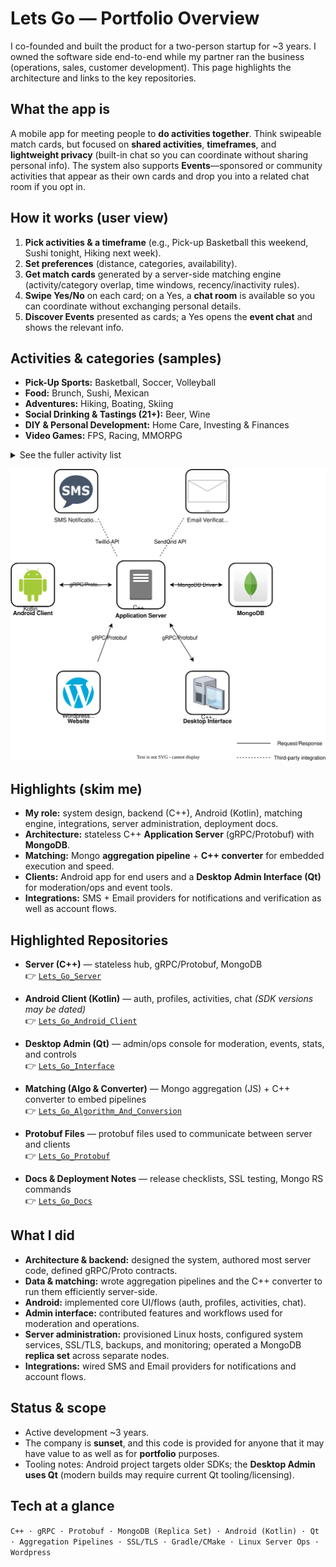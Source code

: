 # Lets Go — Portfolio Overview

I co-founded and built the product for a two-person startup for ~3 years. I owned the software side end-to-end while my partner ran the business (operations, sales, customer development). This page highlights the architecture and links to the key repositories.

## What the app is
A mobile app for meeting people to **do activities together**. Think swipeable match cards, but focused on **shared activities**, **timeframes**, and **lightweight privacy** (built-in chat so you can coordinate without sharing personal info). The system also supports **Events**—sponsored or community activities that appear as their own cards and drop you into a related chat room if you opt in.

## How it works (user view)
1. **Pick activities & a timeframe** (e.g., Pick-up Basketball this weekend, Sushi tonight, Hiking next week).  
2. **Set preferences** (distance, categories, availability).  
3. **Get match cards** generated by a server-side matching engine (activity/category overlap, time windows, recency/inactivity rules).  
4. **Swipe Yes/No** on each card; on a Yes, a **chat room** is available so you can coordinate without exchanging personal details.  
5. **Discover Events** presented as cards; a Yes opens the **event chat** and shows the relevant info.

## Activities & categories (samples)
- **Pick-Up Sports:** Basketball, Soccer, Volleyball  
- **Food:** Brunch, Sushi, Mexican  
- **Adventures:** Hiking, Boating, Skiing  
- **Social Drinking & Tastings (21+):** Beer, Wine  
- **DIY & Personal Development:** Home Care, Investing & Finances  
- **Video Games:** FPS, Racing, MMORPG

<details>
<summary>See the fuller activity list</summary>

- **Pick-Up Sports:** Baseball, Basketball, Football, Golf, Hockey, Pickleball, Soccer, Ultimate Frisbee, Volleyball
- **Working Out:** Crossfit, Cycling, Dance, MMA, Pilates, Running, Swimming, Weight Training, Yoga
- **Food:** American, Brunch, Chinese, Indian, Italian, Mexican, Pho, Sushi, Thai
- **Adventures:** Band Jam Session, Bar Hopping (21+), Boating, Clubbing (21+), Dancing, Hiking, Shopping, Skiing, Snowboarding, Water Activities
- **Social Drinking & Tastings (21+):** Beer, Spirits, Wine
- **Beauty:** Hair, Makeup, Mani Pedi, Skin Care
- **Board Games:** Catan, Checkers, Chess, Dominoes, Dungeons & Dragons, Monopoly, Pictionary, Scrabble
- **Collectable Card Games:** Magic The Gathering, Pokemon, Yu-Gi-Oh!
- **Concerts:** Country, EDM, Hip-Hop, Indie, Jazz, Oldies, Pop, Rap, Rock
- **DIY:** Cars, Home_Care, Refurbish Items, Restore Antiques
- **Movies & TV:** Action_Adventure, Comedy, Drama, Reality TV, Thriller_Suspense
- **Personal Development:** Emotional, Intellectual, Investing & Finances, Relational
- **Play Dates (18+):** Board Games, Crafts, Fun-In-The-Kitchen, Movies, Outings, Park-Day
- **Poker:** 5 Card Draw, 7 Card Stud, Blind Man's Bluff, Omaha Hold'em, Texas Hold 'em
- **Sporting Entertainment:** Baseball, Basketball, Boxing, Football, Golf, Hockey, MMA, Soccer, Tennis
- **Video Games:** Battle Royale, Digital Card Games, FPS, MMORPG, MOBA, Racing, Sports

</details>

<p align="center">
  <img src="LetsGoAppOverview.drawio.svg" alt="Lets Go Architecture" width="900">
</p>

## Highlights (skim me)
- **My role:** system design, backend (C++), Android (Kotlin), matching engine, integrations, server administration, deployment docs.
- **Architecture:** stateless C++ **Application Server** (gRPC/Protobuf) with **MongoDB**.
- **Matching:** Mongo **aggregation pipeline** + **C++ converter** for embedded execution and speed.
- **Clients:** Android app for end users and a **Desktop Admin Interface (Qt)** for moderation/ops and event tools.
- **Integrations:** SMS + Email providers for notifications and verification as well as account flows.

## Highlighted Repositories
- **Server (C++)** — stateless hub, gRPC/Protobuf, MongoDB  
  👉 [`Lets_Go_Server`](https://github.com/lets-go-app-pub/Lets_Go_Server)

- **Android Client (Kotlin)** — auth, profiles, activities, chat *(SDK versions may be dated)*  
  👉 [`Lets_Go_Android_Client`](https://github.com/lets-go-app-pub/Lets_Go_Android_Client)

- **Desktop Admin (Qt)** — admin/ops console for moderation, events, stats, and controls  
  👉 [`Lets_Go_Interface`](https://github.com/lets-go-app-pub/Lets_Go_Interface)

- **Matching (Algo & Converter)** — Mongo aggregation (JS) + C++ converter to embed pipelines  
  👉 [`Lets_Go_Algorithm_And_Conversion`](https://github.com/lets-go-app-pub/Lets_Go_Algorithm_And_Conversion)

- **Protobuf Files** — protobuf files used to communicate between server and clients  
  👉 [`Lets_Go_Protobuf`](https://github.com/lets-go-app-pub/Lets_Go_Protobuf)

- **Docs & Deployment Notes** — release checklists, SSL testing, Mongo RS commands  
  👉 [`Lets_Go_Docs`](https://github.com/lets-go-app-pub/Lets_Go_Docs)

## What I did
- **Architecture & backend:** designed the system, authored most server code, defined gRPC/Proto contracts.
- **Data & matching:** wrote aggregation pipelines and the C++ converter to run them efficiently server-side.
- **Android:** implemented core UI/flows (auth, profiles, activities, chat).
- **Admin interface:** contributed features and workflows used for moderation and operations.
- **Server administration:** provisioned Linux hosts, configured system services, SSL/TLS, backups, and monitoring; operated a MongoDB **replica set** across separate nodes.
- **Integrations:** wired SMS and Email providers for notifications and account flows.

## Status & scope
- Active development ~3 years.
- The company is **sunset**, and this code is provided for anyone that it may have value to as well as for **portfolio** purposes.
- Tooling notes: Android project targets older SDKs; the **Desktop Admin uses Qt** (modern builds may require current Qt tooling/licensing).

## Tech at a glance
`C++ · gRPC · Protobuf · MongoDB (Replica Set) · Android (Kotlin) · Qt · Aggregation Pipelines · SSL/TLS · Gradle/CMake · Linux Server Ops · Wordpress`


